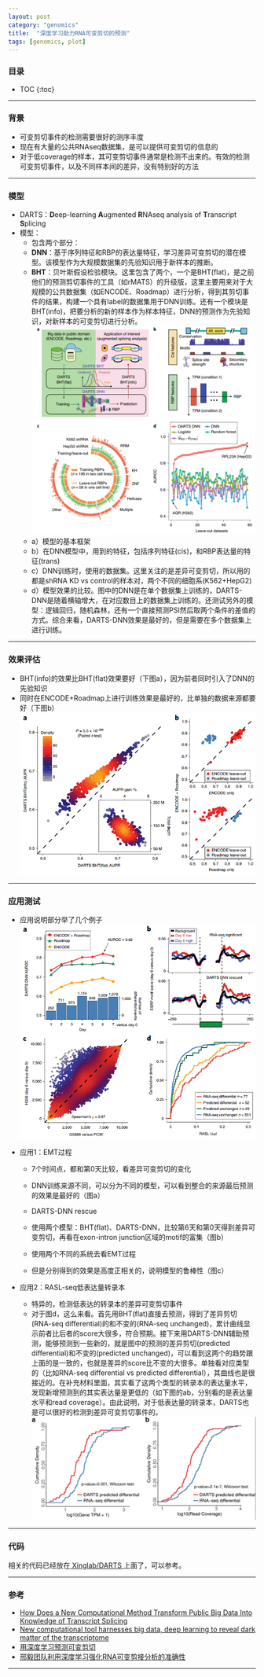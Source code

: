 ```yaml
---
layout: post
category: "genomics"
title:  "深度学习助力RNA可变剪切的预测"
tags: [genomics, plot]
---
```


### 目录

- TOC
{:toc}

---

### 背景

* 可变剪切事件的检测需要很好的测序丰度
* 现在有大量的公共RNAseq数据集，是可以提供可变剪切的信息的
* 对于低coverage的样本，其可变剪切事件通常是检测不出来的。有效的检测可变剪切事件，以及不同样本间的差异，没有特别好的方法

---

### 模型

* DARTS：**D**eep-learning **A**ugmented **R**NAseq analysis of **T**ranscript **S**plicing
* 模型：
	* 包含两个部分：
	* **DNN**：基于序列特征和RBP的表达量特征，学习差异可变剪切的潜在模型。该模型作为大规模数据集的先验知识用于新样本的推断。
	* **BHT**：贝叶斯假设检验模块。这里包含了两个，一个是BHT(flat)，是之前他们的预测剪切事件的工具（如rMATS）的升级版，这里主要用来对于大规模的公共数据集（如ENCODE、Roadmap）进行分析，得到其剪切事件的结果，构建一个具有label的数据集用于DNN训练。还有一个模块是BHT(info)，把要分析的新的样本作为样本特征，DNN的预测作为先验知识，对新样本的可变剪切进行分析。[![20190901141834](https://raw.githubusercontent.com/Tsinghua-gongjing/blog_codes/master/images/20190901141834.png)](https://raw.githubusercontent.com/Tsinghua-gongjing/blog_codes/master/images/20190901141834.png)
	* a）模型的基本框架
	* b）在DNN模型中，用到的特征，包括序列特征(cis)，和RBP表达量的特征(trans)
	* c）DNN训练时，使用的数据集。这里关注的是差异可变剪切，所以用的都是shRNA KD vs control的样本对，两个不同的细胞系(K562+HepG2)
	* d）模型效果的比较。图中的DNN是在单个数据集上训练的，DARTS-DNN是随着横轴增大，在对应数目上的数据集上训练的。还测试另外的模型：逻辑回归，随机森林，还有一个直接预测PSI然后取两个条件的差值的方式。综合来看，DARTS-DNN效果是最好的，但是需要在多个数据集上进行训练。

---

### 效果评估

* BHT(info)的效果比BHT(flat)效果要好（下图a），因为前者同时引入了DNN的先验知识
* 同时在ENCODE+Roadmap上进行训练效果是最好的，比单独的数据来源都要好（下图b） [![20190901142641](https://raw.githubusercontent.com/Tsinghua-gongjing/blog_codes/master/images/20190901142641.png)](https://raw.githubusercontent.com/Tsinghua-gongjing/blog_codes/master/images/20190901142641.png)

---

### 应用测试

* 应用说明部分举了几个例子 [![20190901143018](https://raw.githubusercontent.com/Tsinghua-gongjing/blog_codes/master/images/20190901143018.png)](https://raw.githubusercontent.com/Tsinghua-gongjing/blog_codes/master/images/20190901143018.png)

* 应用1：EMT过程
	* 7个时间点，都和第0天比较，看差异可变剪切的变化
	* DNN训练来源不同，可以分为不同的模型，可以看到整合的来源最后预测的效果是最好的（图a）
	
	* DARTS-DNN rescue
	* 使用两个模型：BHT(flat)、DARTS-DNN，比较第6天和第0天得到差异可变剪切，再看在exon-intron junction区域的motif的富集（图b）
	
	* 使用两个不同的系统去看EMT过程
	* 但是分别得到的效果是高度正相关的，说明模型的鲁棒性（图c）

* 应用2：RASL-seq低表达量转录本
	* 特异的，检测低表达的转录本的差异可变剪切事件
	* 对于图d，这么来看。首先用BHT(flat)直接去预测，得到了差异剪切(RNA-seq differential)的和不变的(RNA-seq unchanged)，累计曲线显示前者比后者的score大很多，符合预期。接下来用DARTS-DNN辅助预测，能够预测到一些新的，就是图中的预测的差异剪切(predicted differential)和不变的(predicted unchanged)，可以看到这两个的趋势跟上面的是一致的，也就是差异的score比不变的大很多。单独看对应类型的（比如RNA-seq differential vs predicted differential），其曲线也是很接近的。在补充材料里面，其实看了这两个类型的转录本的表达量水平，发现新增预测到的其实表达量是更低的（如下图的ab，分别看的是表达量水平和read coverage）。由此说明，对于低表达量的转录本，DARTS也是可以很好的检测到差异可变剪切事件的。[![20190901144332](https://raw.githubusercontent.com/Tsinghua-gongjing/blog_codes/master/images/20190901144332.png)](https://raw.githubusercontent.com/Tsinghua-gongjing/blog_codes/master/images/20190901144332.png)

---

### 代码

相关的代码已经放在[ Xinglab/DARTS ](https://github.com/Xinglab/DARTS)上面了，可以参考。

---
### 参考

* [How Does a New Computational Method Transform Public Big Data Into Knowledge of Transcript Splicing](https://blog.research.chop.edu/how-does-a-new-computational-method-transform-public-big-data-into-knowledge-of-transcript-splicing)
* [New computational tool harnesses big data, deep learning to reveal dark matter of the transcriptome](https://www.sciencedaily.com/releases/2019/03/190325173301.htm)
* [用深度学习预测可变剪切](https://www.cnblogs.com/leezx/p/11426877.html)
* [邢毅团队利用深度学习强化RNA可变剪接分析的准确性](https://mp.weixin.qq.com/s/tDibnLLA9vUFb2auksSFGA)

---